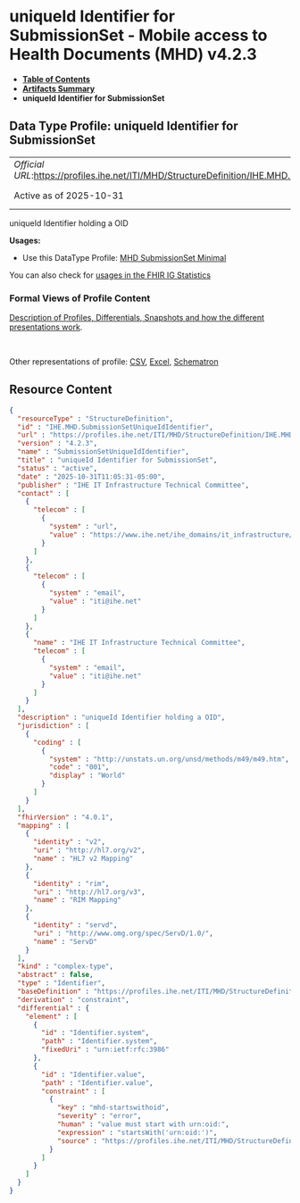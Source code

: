 # uniqueId Identifier for SubmissionSet - Mobile access to Health Documents (MHD) v4.2.3

* [**Table of Contents**](toc.md)
* [**Artifacts Summary**](artifacts.md)
* **uniqueId Identifier for SubmissionSet**

## Data Type Profile: uniqueId Identifier for SubmissionSet 

| | |
| :--- | :--- |
| *Official URL*:https://profiles.ihe.net/ITI/MHD/StructureDefinition/IHE.MHD.SubmissionSetUniqueIdIdentifier | *Version*:4.2.3 |
| Active as of 2025-10-31 | *Computable Name*:SubmissionSetUniqueIdIdentifier |

 
uniqueId Identifier holding a OID 

**Usages:**

* Use this DataType Profile: [MHD SubmissionSet Minimal](StructureDefinition-IHE.MHD.Minimal.SubmissionSet.md)

You can also check for [usages in the FHIR IG Statistics](https://packages2.fhir.org/xig/ihe.iti.mhd|current/StructureDefinition/IHE.MHD.SubmissionSetUniqueIdIdentifier)

### Formal Views of Profile Content

 [Description of Profiles, Differentials, Snapshots and how the different presentations work](http://build.fhir.org/ig/FHIR/ig-guidance/readingIgs.html#structure-definitions). 

 

Other representations of profile: [CSV](StructureDefinition-IHE.MHD.SubmissionSetUniqueIdIdentifier.csv), [Excel](StructureDefinition-IHE.MHD.SubmissionSetUniqueIdIdentifier.xlsx), [Schematron](StructureDefinition-IHE.MHD.SubmissionSetUniqueIdIdentifier.sch) 



## Resource Content

```json
{
  "resourceType" : "StructureDefinition",
  "id" : "IHE.MHD.SubmissionSetUniqueIdIdentifier",
  "url" : "https://profiles.ihe.net/ITI/MHD/StructureDefinition/IHE.MHD.SubmissionSetUniqueIdIdentifier",
  "version" : "4.2.3",
  "name" : "SubmissionSetUniqueIdIdentifier",
  "title" : "uniqueId Identifier for SubmissionSet",
  "status" : "active",
  "date" : "2025-10-31T11:05:31-05:00",
  "publisher" : "IHE IT Infrastructure Technical Committee",
  "contact" : [
    {
      "telecom" : [
        {
          "system" : "url",
          "value" : "https://www.ihe.net/ihe_domains/it_infrastructure/"
        }
      ]
    },
    {
      "telecom" : [
        {
          "system" : "email",
          "value" : "iti@ihe.net"
        }
      ]
    },
    {
      "name" : "IHE IT Infrastructure Technical Committee",
      "telecom" : [
        {
          "system" : "email",
          "value" : "iti@ihe.net"
        }
      ]
    }
  ],
  "description" : "uniqueId Identifier holding a OID",
  "jurisdiction" : [
    {
      "coding" : [
        {
          "system" : "http://unstats.un.org/unsd/methods/m49/m49.htm",
          "code" : "001",
          "display" : "World"
        }
      ]
    }
  ],
  "fhirVersion" : "4.0.1",
  "mapping" : [
    {
      "identity" : "v2",
      "uri" : "http://hl7.org/v2",
      "name" : "HL7 v2 Mapping"
    },
    {
      "identity" : "rim",
      "uri" : "http://hl7.org/v3",
      "name" : "RIM Mapping"
    },
    {
      "identity" : "servd",
      "uri" : "http://www.omg.org/spec/ServD/1.0/",
      "name" : "ServD"
    }
  ],
  "kind" : "complex-type",
  "abstract" : false,
  "type" : "Identifier",
  "baseDefinition" : "https://profiles.ihe.net/ITI/MHD/StructureDefinition/IHE.MHD.UniqueIdIdentifier",
  "derivation" : "constraint",
  "differential" : {
    "element" : [
      {
        "id" : "Identifier.system",
        "path" : "Identifier.system",
        "fixedUri" : "urn:ietf:rfc:3986"
      },
      {
        "id" : "Identifier.value",
        "path" : "Identifier.value",
        "constraint" : [
          {
            "key" : "mhd-startswithoid",
            "severity" : "error",
            "human" : "value must start with urn:oid:",
            "expression" : "startsWith('urn:oid:')",
            "source" : "https://profiles.ihe.net/ITI/MHD/StructureDefinition/IHE.MHD.SubmissionSetUniqueIdIdentifier"
          }
        ]
      }
    ]
  }
}

```
